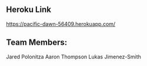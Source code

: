 ## Heroku Link
https://pacific-dawn-56409.herokuapp.com/
## Team Members:
Jared Polonitza
Aaron Thompson
Lukas Jimenez-Smith
